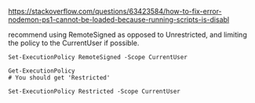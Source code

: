 
https://stackoverflow.com/questions/63423584/how-to-fix-error-nodemon-ps1-cannot-be-loaded-because-running-scripts-is-disabl


recommend using RemoteSigned as opposed to Unrestricted, and limiting the policy to the CurrentUser if possible.
```
Set-ExecutionPolicy RemoteSigned -Scope CurrentUser
```
```
Get-ExecutionPolicy
# You should get 'Restricted'
```

```
Set-ExecutionPolicy Restricted -Scope CurrentUser
```